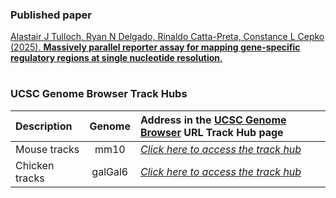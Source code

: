 ### Published paper

[Alastair J Tulloch, Ryan N Delgado, Rinaldo Catta-Preta, Constance L Cepko (2025). 
**Massively parallel reporter assay for mapping gene-specific regulatory regions at single nucleotide resolution**.](https://doi.org/10.7554/eLife.107565.1)

#


### UCSC Genome Browser Track Hubs



| Description                                   | Genome  | Address in the [UCSC Genome Browser](https://genome.ucsc.edu/cgi-bin/hgHubConnect) URL Track Hub page   |
| :---                                          | :---:   | :---        |
| Mouse tracks                             | mm10    | [*Click here to access the track hub*](http://genome.ucsc.edu/cgi-bin/hgTracks?db=mm10&hubUrl=)  |
| Chicken tracks                             | galGal6    | [*Click here to access the track hub*](http://genome.ucsc.edu/cgi-bin/hgTracks?db=mm10&hubUrl=)  |


